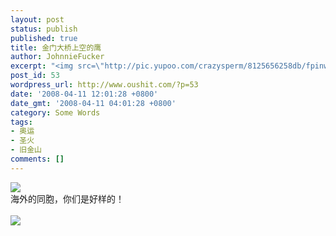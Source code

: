 ```yaml
---
layout: post
status: publish
published: true
title: 金门大桥上空的鹰
author: JohnnieFucker
excerpt: "<img src=\"http://pic.yupoo.com/crazysperm/8125656258db/fpinwpws.jpg\" />\r\n海外的同胞，你们是好样的！\r\n"
post_id: 53
wordpress_url: http://www.oushit.com/?p=53
date: '2008-04-11 12:01:28 +0800'
date_gmt: '2008-04-11 04:01:28 +0800'
category: Some Words
tags:
- 奥运
- 圣火
- 旧金山
comments: []
---
```

<p><img src="http://pic.yupoo.com/crazysperm/8125656258db/fpinwpws.jpg" /><br />
海外的同胞，你们是好样的！<br />
<!--break--><a id="more-53"></a><br />
<img src="http://pic.yupoo.com/crazysperm/360285625839/g2vq2cts.jpg" /></p>

